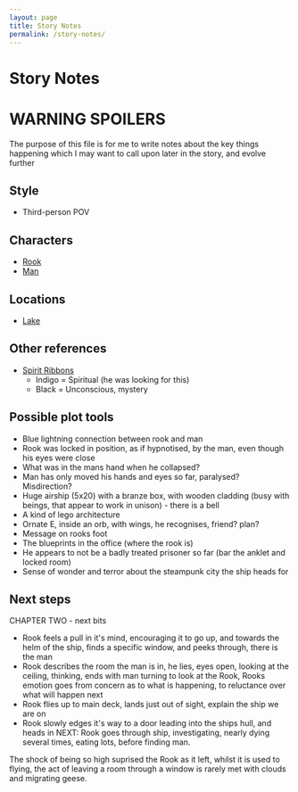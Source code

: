 ```yaml
---
layout: page
title: Story Notes
permalink: /story-notes/
---
```


<h1 class="content-subhead">Story Notes</h1>

# WARNING SPOILERS #
The purpose of this file is for me to write notes about the key things happening which I may want to call upon later in the story, and evolve further

## Style
* Third-person POV

## Characters
* [Rook](/story-notes/characters/#rook)
* [Man](/story-notes/characters/#man)

## Locations
* [Lake](/story-notes/locations/#lake)

## Other references
* [Spirit Ribbons](http://new-age-spirituality.com/spirit/color.html)
  * Indigo = Spiritual (he was looking for this)
  * Black = Unconscious, mystery

## Possible plot tools
* Blue lightning connection between rook and man
* Rook was locked in position, as if hypnotised, by the man, even though his eyes were close
* What was in the mans hand when he collapsed?
* Man has only moved his hands and eyes so far, paralysed? Misdirection?
* Huge airship (5x20) with a branze box, with wooden cladding (busy with beings, that appear to work in unison) - there is a bell
* A kind of lego architecture
* Ornate E, inside an orb, with wings, he recognises, friend? plan?
* Message on rooks foot
* The blueprints in the office (where the rook is)
* He appears to not be a badly treated prisoner so far (bar the anklet and locked room)
* Sense of wonder and terror about the steampunk city the ship heads for



## Next steps
CHAPTER TWO - next bits
* Rook feels a pull in it's mind, encouraging it to go up, and towards the helm of the ship, finds a specific window, and peeks through, there is the man
* Rook describes the room the man is in, he lies, eyes open, looking at the ceiling, thinking, ends with man turning to look at the Rook, Rooks emotion goes from concern as to what is happening, to reluctance over what will happen next
* Rook flies up to main deck, lands just out of sight, explain the ship we are on
* Rook slowly edges it's way to a door leading into the ships hull, and heads in
NEXT: Rook goes through ship, investigating, nearly dying several times, eating lots, before finding man.











The shock of being so high suprised the Rook as it left, whilst it is used to flying, the act of leaving a room through a window is rarely met with clouds and migrating geese.
